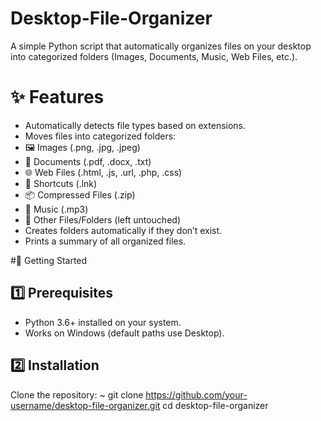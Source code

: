 # Desktop-File-Organizer
A simple Python script that automatically organizes files on your desktop into categorized folders (Images, Documents, Music, Web Files, etc.).

# ✨ Features

- Automatically detects file types based on extensions.
- Moves files into categorized folders:
- 🖼️ Images (.png, .jpg, .jpeg)
- 📄 Documents (.pdf, .docx, .txt)
- 🌐 Web Files (.html, .js, .url, .php, .css)
- 🔗 Shortcuts (.lnk)
- 📦 Compressed Files (.zip)
- 🎵 Music (.mp3)
- 📁 Other Files/Folders (left untouched)
- Creates folders automatically if they don’t exist.
- Prints a summary of all organized files.

#🚀 Getting Started
## 1️⃣ Prerequisites

- Python 3.6+ installed on your system.
- Works on Windows (default paths use Desktop).

## 2️⃣ Installation

Clone the repository:
~
git clone https://github.com/your-username/desktop-file-organizer.git
cd desktop-file-organizer
